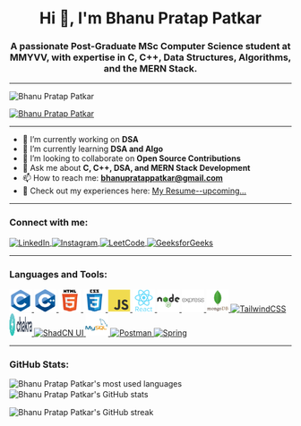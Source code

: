 <h1 align="center">Hi 👋, I'm Bhanu Pratap Patkar</h1>
<h3 align="center">A passionate Post-Graduate MSc Computer Science student at MMYVV, with expertise in C, C++, Data Structures, Algorithms, and the MERN Stack.</h3>

---

<p align="left"> 
  <img src="https://komarev.com/ghpvc/?username=Bppatkar&label=Profile%20views&color=0e75b6&style=flat" alt="Bhanu Pratap Patkar" /> 
</p>

<p align="left"> 
  <a href="https://github.com/ryo-ma/github-profile-trophy">
    <img src="https://github-profile-trophy.vercel.app/?username=Bppatkar" alt="Bhanu Pratap Patkar" />
  </a> 
</p>

---

- 🔭 I’m currently working on **DSA**  
- 🌱 I’m currently learning **DSA and Algo**  
- 👯 I’m looking to collaborate on **Open Source Contributions**  
- 💬 Ask me about **C, C++, DSA, and MERN Stack Development**  
- 📫 How to reach me: **bhanupratappatkar@gmail.com**  
- 📄 Check out my experiences here: [My Resume--upcoming...]()

---

<h3 align="left">Connect with me:</h3>
<p align="left">
  <a href="https://linkedin.com/in/bhanu-pratap-patkar" target="blank">
    <img align="center" src="https://raw.githubusercontent.com/rahuldkjain/github-profile-readme-generator/master/src/images/icons/Social/linked-in-alt.svg" alt="LinkedIn" height="30" width="40" />
  </a>
  <a href="https://instagram.com/bhanu_patkar5543" target="blank">
    <img align="center" src="https://raw.githubusercontent.com/rahuldkjain/github-profile-readme-generator/master/src/images/icons/Social/instagram.svg" alt="Instagram" height="30" width="40" />
  </a>
  <a href="https://www.leetcode.com/u/Bppatkar" target="blank">
    <img align="center" src="https://raw.githubusercontent.com/rahuldkjain/github-profile-readme-generator/master/src/images/icons/Social/leet-code.svg" alt="LeetCode" height="30" width="40" />
  </a>
  <a href="https://auth.geeksforgeeks.org/user/bhanuprataph7ur" target="blank">
    <img align="center" src="https://raw.githubusercontent.com/rahuldkjain/github-profile-readme-generator/master/src/images/icons/Social/geeks-for-geeks.svg" alt="GeeksforGeeks" height="30" width="40" />
  </a>
</p>

---

<h3 align="left">Languages and Tools:</h3>
<p align="left">
  <a href="https://www.cprogramming.com/" target="_blank">
    <img src="https://raw.githubusercontent.com/devicons/devicon/master/icons/c/c-original.svg" alt="C" width="40" height="40" />
  </a>
  <a href="https://www.w3schools.com/cpp/" target="_blank">
    <img src="https://raw.githubusercontent.com/devicons/devicon/master/icons/cplusplus/cplusplus-original.svg" alt="C++" width="40" height="40" />
  </a>
  <a href="https://www.w3schools.com/html/" target="_blank">
    <img src="https://raw.githubusercontent.com/devicons/devicon/master/icons/html5/html5-original-wordmark.svg" alt="HTML5" width="40" height="40" />
  </a>
  <a href="https://www.w3schools.com/css/" target="_blank">
    <img src="https://raw.githubusercontent.com/devicons/devicon/master/icons/css3/css3-original-wordmark.svg" alt="CSS3" width="40" height="40" />
  </a>
  <a href="https://developer.mozilla.org/en-US/docs/Web/JavaScript" target="_blank">
    <img src="https://raw.githubusercontent.com/devicons/devicon/master/icons/javascript/javascript-original.svg" alt="JavaScript" width="40" height="40" />
  </a>
  <a href="https://react.dev/" target="_blank">
    <img src="https://raw.githubusercontent.com/devicons/devicon/master/icons/react/react-original-wordmark.svg" alt="React" width="40" height="40" />
  </a>
  <a href="https://nodejs.org/" target="_blank">
    <img src="https://raw.githubusercontent.com/devicons/devicon/master/icons/nodejs/nodejs-original-wordmark.svg" alt="Node.js" width="40" height="40" />
  </a>
  <a href="https://expressjs.com/" target="_blank">
    <img src="https://raw.githubusercontent.com/devicons/devicon/master/icons/express/express-original-wordmark.svg" alt="Express.js" width="40" height="40" />
  </a>
  <a href="https://www.mongodb.com/" target="_blank">
    <img src="https://raw.githubusercontent.com/devicons/devicon/master/icons/mongodb/mongodb-original-wordmark.svg" alt="MongoDB" width="40" height="40" />
  </a>
  <a href="https://tailwindcss.com/" target="_blank">
    <img src="https://www.vectorlogo.zone/logos/tailwindcss/tailwindcss-icon.svg" alt="TailwindCSS" width="40" height="40" />
  </a>
  <a href="https://chakra-ui.com/" target="_blank">
    <img src="https://raw.githubusercontent.com/chakra-ui/chakra-ui/main/logo/logo-colored.svg" alt="Chakra UI" width="40" height="40" />
  </a>
  <a href="https://shadcn.dev/" target="_blank">
    <img src="https://github.com/shadcn.png" alt="ShadCN UI" width="40" height="40" />
  </a>
  <a href="https://www.mysql.com/" target="_blank">
    <img src="https://raw.githubusercontent.com/devicons/devicon/master/icons/mysql/mysql-original-wordmark.svg" alt="MySQL" width="40" height="40" />
  </a>
  <a href="https://postman.com" target="_blank">
    <img src="https://www.vectorlogo.zone/logos/getpostman/getpostman-icon.svg" alt="Postman" width="40" height="40" />
  </a>
  <a href="https://spring.io/" target="_blank">
    <img src="https://www.vectorlogo.zone/logos/springio/springio-icon.svg" alt="Spring" width="40" height="40" />
  </a>
</p>

---

<h3 align="left">GitHub Stats:</h3>
<p>
  <img align="left" src="https://github-readme-stats.vercel.app/api/top-langs?username=Bppatkar&show_icons=true&locale=en&layout=compact" alt="Bhanu Pratap Patkar's most used languages" />
</p>

<p>
  <img align="center" src="https://github-readme-stats.vercel.app/api?username=Bppatkar&show_icons=true&locale=en" alt="Bhanu Pratap Patkar's GitHub stats" />
</p>

<p>
  <img align="center" src="https://github-readme-streak-stats.herokuapp.com/?user=Bppatkar&cache=clear" alt="Bhanu Pratap Patkar's GitHub streak" />
</p>
